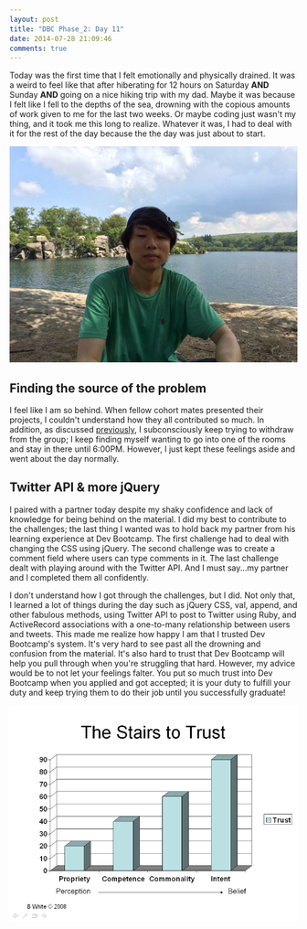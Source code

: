 ```yaml
---
layout: post
title: "DBC Phase_2: Day 11"
date: 2014-07-28 21:09:46
comments: true
---
```


Today was the first time that I felt emotionally and physically drained. It was a weird to feel like that after hiberating for 12 hours on Saturday **AND** Sunday **AND** going on a nice hiking trip with my dad. Maybe it was because I felt like I fell to the depths of the sea, drowning with the copious amounts of work given to me for the last two weeks. Or maybe coding just wasn't my thing, and it took me this long to realize. Whatever it was, I had to deal with it for the rest of the day because the the day was just about to start.

![alt text](/assets/img/hiking.jpg "Hiking with dad")

## Finding the source of the problem

I feel like I am so behind. When fellow cohort mates presented their projects, I couldn't understand how they all contributed so much. In addition, as discussed [previously](http://juliusjung.info/2014/07/24/dbc-phase-2-day-8/), I subconsciously keep trying to withdraw from the group; I keep finding myself wanting to go into one of the rooms and stay in there until 6:00PM. However, I just kept these feelings aside and went about the day normally.

## Twitter API & more jQuery

I paired with a partner today despite my shaky confidence and lack of knowledge for being behind on the material. I did my best to contribute to the challenges; the last thing I wanted was to hold back my partner from his learning experience at Dev Bootcamp. The first challenge had to deal with changing the CSS using jQuery. The second challenge was to create a comment field where users can type comments in it. The last challenge dealt with playing around with the Twitter API. And I must say...my partner and I completed them all confidently.

I don't understand how I got through the challenges, but I did. Not only that, I learned a lot of things during the day such as jQuery CSS, val, append, and other fabulous methods, using Twitter API to post to Twitter using Ruby, and ActiveRecord associations with a one-to-many relationship between users and tweets. This made me realize how happy I am that I trusted Dev Bootcamp's system. It's very hard to see past all the drowning and confusion from the material. It's also hard to trust that Dev Bootcamp will help you pull through when you're struggling that hard. However, my advice would be to not let your feelings falter. You put so much trust into Dev Bootcamp when you applied and got accepted; it is your duty to fulfill your duty and keep trying them to do their job until you successfully graduate! 

![alt text](/assets/img/trust.jpg "Trust")